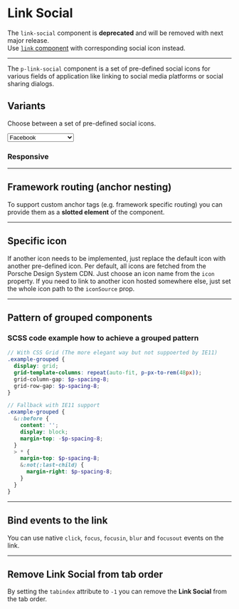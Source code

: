 # Link Social

<p-inline-notification heading="Important note" state="error" persistent="true">
  The <code>link-social</code> component is <strong>deprecated</strong> and will be removed with next major release.<br>
  Use <a href="components/link/examples#link-with-specific-icon"><code>link</code> component</a> with corresponding social icon instead.
</p-inline-notification>

---

The `p-link-social` component is a set of pre-defined social icons for various fields of application like linking to
social media platforms or social sharing dialogs.

<TableOfContents></TableOfContents>

## Variants

Choose between a set of pre-defined social icons.

<Playground :markup="variants" :config="config">
  <select v-model="platform" aria-label="Select social platform">
    <option disabled>Select social platform</option>
    <option value="Facebook">Facebook</option>
    <option value="Google">Google</option>
    <option value="Instagram">Instagram</option>
    <option value="KakaoTalk">KakaoTalk</option>
    <option value="LinkedIn">LinkedIn</option>
    <option value="Naver">Naver</option>
    <option value="Pinterest">Pinterest</option>
    <option value="Reddit">Reddit</option>
    <option value="TikTok">TikTok</option>
    <option value="Twitter">Twitter</option>
    <option value="WeChat">WeChat</option>
    <option value="WhatsApp">WhatsApp</option>
    <option value="XING">XING</option>
    <option value="YouTube">YouTube</option>
  </select>
</Playground>

### Responsive

<Playground :markup="responsive" :config="config"></Playground>

---

## Framework routing (anchor nesting)

To support custom anchor tags (e.g. framework specific routing) you can provide them as a **slotted element** of the
component.

<Playground :markup="routing" :config="config"></Playground>

---

## Specific icon

If another icon needs to be implemented, just replace the default icon with another pre-defined icon. Per default, all
icons are fetched from the Porsche Design System CDN. Just choose an icon name from the `icon` property. If you need to
link to another icon hosted somewhere else, just set the whole icon path to the `iconSource` prop.

<Playground :markup="iconMarkup" :config="config"></Playground>

---

## Pattern of grouped components

<Playground :markup="grouped" :config="config"></Playground>

### SCSS code example how to achieve a grouped pattern

```scss
// With CSS Grid (The more elegant way but not suppoerted by IE11)
.example-grouped {
  display: grid;
  grid-template-columns: repeat(auto-fit, p-px-to-rem(48px));
  grid-column-gap: $p-spacing-8;
  grid-row-gap: $p-spacing-8;
}

// Fallback with IE11 support
.example-grouped {
  &::before {
    content: '';
    display: block;
    margin-top: -$p-spacing-8;
  }
  > * {
    margin-top: $p-spacing-8;
    &:not(:last-child) {
      margin-right: $p-spacing-8;
    }
  }
}
```

---

## Bind events to the link

You can use native `click`, `focus`, `focusin`, `blur` and `focusout` events on the link.

<Playground :markup="events" :config="config"></Playground>

---

## Remove Link Social from tab order

By setting the `tabindex` attribute to `-1` you can remove the **Link Social** from the tab order.

<Playground :markup="taborder" :config="config"></Playground>

<script lang="ts">
import Vue from 'vue';
import Component from 'vue-class-component';

@Component
export default class Code extends Vue {
  config = { themeable: true, spacing: 'inline' };
  platform = 'Facebook';

  get icon() {
    return `logo-${this.platform.toLowerCase()}`;
  }
  
  get variants() {
    return `<p-link-social href="https://example.com" icon="${this.icon}" target="_blank" rel="nofollow noopener">${this.platform}</p-link-social>
<p-link-social href="https://example.com" hide-label="true" icon="${this.icon}" target="_blank" rel="nofollow noopener">${this.platform}</p-link-social>`;
  }
  
  responsive =
`<p-link-social href="https://www.facebook.com/" icon="logo-facebook" hide-label="{ base: true, l: false }" target="_blank" rel="nofollow noopener">Facebook</p-link-social>`;
    
  routing =
`<p-link-social icon="logo-facebook">
  <a href="https://www.facebook.com/" target="_blank" rel="nofollow noopener">Facebook</a>
</p-link-social>`;

  iconMarkup =
`<p-link-social href="https://example.com" icon="logo-tumblr" target="_blank" rel="nofollow noopener">Tumblr</p-link-social>
<p-link-social href="https://example.com" icon-source="${require('../../assets/icon-custom-kaixin.svg')}" hide-label="true" target="_blank" rel="nofollow noopener">Kaixin</p-link-social>`;

  grouped =
`<div class="example-grouped">
<p-link-social href="https://www.facebook.com/" icon="logo-facebook" hide-label="true" target="_blank" rel="nofollow noopener">Facebook</p-link-social>
<p-link-social href="https://www.google.com/" icon="logo-google" hide-label="true" target="_blank" rel="nofollow noopener">Google</p-link-social>
<p-link-social href="https://www.instagram.com/" icon="logo-instagram" hide-label="true" target="_blank" rel="nofollow noopener">Instagram</p-link-social>
<p-link-social href="https://www.kakaocorp.com/" icon="logo-kakaotalk" hide-label="true" target="_blank" rel="nofollow noopener">KakaoTalk</p-link-social>
<p-link-social href="https://www.linkedin.com/" icon="logo-linkedin" hide-label="true" target="_blank" rel="nofollow noopener">LinkedIn</p-link-social>
<p-link-social href="https://www.naver.com/" icon="logo-naver" hide-label="true" target="_blank" rel="nofollow noopener">Naver</p-link-social>
<p-link-social href="https://www.pinterest.com/" icon="logo-pinterest" hide-label="true" target="_blank" rel="nofollow noopener">Pinterest</p-link-social>
<p-link-social href="https://www.reddit.com/" icon="logo-reddit" hide-label="true" target="_blank" rel="nofollow noopener">Reddit</p-link-social>
<p-link-social href="https://www.tiktok.com/" icon="logo-tiktok" hide-label="true" target="_blank" rel="nofollow noopener">TikTok</p-link-social>
<p-link-social href="https://www.twitter.com/" icon="logo-twitter" hide-label="true" target="_blank" rel="nofollow noopener">Twitter</p-link-social>
<p-link-social href="https://www.wechat.com/" icon="logo-wechat" hide-label="true" target="_blank" rel="nofollow noopener">Wechat</p-link-social>
<p-link-social href="https://wa.me/491525557912" icon="logo-whatsapp" hide-label="true" target="_blank" rel="nofollow noopener">Whatsapp</p-link-social>
<p-link-social href="https://www.xing.com" icon="logo-xing" hide-label="true" target="_blank" rel="nofollow noopener">XING</p-link-social>
<p-link-social href="https://www.youtube.com" icon="logo-youtube" hide-label="true" target="_blank" rel="nofollow noopener">Youtube</p-link-social>
</div>`;

  events =
`<p-link-social
  href="https://www.facebook.com/"
  icon="logo-facebook"
  onclick="alert('click'); return false;"
  onfocus="console.log('focus')"
  onfocusin="console.log('focusin')"
  onblur="console.log('blur')"
  onfocusout="console.log('focusout')"
  target="_blank" 
  rel="nofollow noopener"
>Facebook</p-link-social>`;

  taborder =
`<p-link-social href="https://www.porsche.com" icon="logo-facebook">Some label</p-link-social>
<p-link-social href="https://www.porsche.com" tabindex="-1" icon="logo-facebook">Some label</p-link-social>
<p-link-social href="https://www.porsche.com" icon="logo-facebook">Some label</p-link-social>`;
}
</script>

<style scoped lang="scss">
  @import "~@porsche-design-system/components-js/styles/scss";
  
  :deep(.example-link) {
    display: inline-block;
    outline: none;
    text-decoration: none;
  }
  
  :deep(.example-grouped) {
    &::before {
      content: "";
      display: block;
      margin-top: -.5rem;
    }
    > * {
      margin-top: .5rem;
      &:not(:last-child) {
        margin-right: .5rem;
      }
    }
  }
</style>
